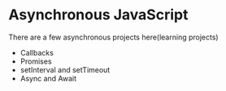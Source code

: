 # Asynchronous JavaScript

There are a few asynchronous projects here(learning projects)

- Callbacks
- Promises
- setInterval and setTimeout
- Async and Await